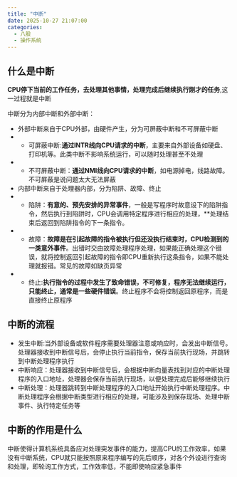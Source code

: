 ```yaml
---
title: "中断"  
date: 2025-10-27 21:07:00
categories: 
  - 八股
  - 操作系统  
---
```


## 什么是中断

**CPU停下当前的工作任务，去处理其他事情，处理完成后继续执行刚才的任务**,这一过程就是中断

中断分为内部中断和外部中断：

* 外部中断来自于CPU外部，由硬件产生，分为可屏蔽中断和不可屏蔽中断
* * 可屏蔽中断:**通过INTR线向CPU请求的中断**，主要来自外部设备如硬盘、打印机等。此类中断不影响系统运行，可以随时处理甚至不处理
* * 不可屏蔽中断：**通过NMI线向CPU请求的中断**，如电源掉电，线路故障。不可屏蔽是说问题太大无法屏蔽
* 内部中断来自于处理器内部，分为陷阱、故障、终止
* * 陷阱：**有意的、预先安排的异常事件**，一般是写程序时故意设下的陷阱指令，然后执行到陷阱时，CPU会调用特定程序进行相应的处理，**处理结束后返回到陷阱指令的下一条指令。
* * 故障：**故障是在引起故障的指令被执行但还没执行结束时，CPU检测到的一类意外事件**。出错时交由故障处理程序处理，如果能正确处理这个错误，就将控制返回引起故障的指令即CPU重新执行这条指令，如果不能处理就报错。常见的故障如缺页异常
* * 终止:**执行指令的过程中发生了致命错误，不可修复，程序无法继续运行，只能终止，通常是一些硬件错误**。终止程序不会将控制返回原程序，而是直接终止原程序

## 中断的流程

* 发生中断:当外部设备或软件程序需要处理器注意或响应时，会发出中断信号。处理器接收到中断信号后，会停止执行当前指令，保存当前执行现场，并跳转到中断处理程序执行
* 中断响应：处理器接收到中断信号后，会根据中断向量表找到对应的中断处理程序的入口地址，处理器会保存当前执行现场，以便处理完成后能够继续执行
* 中断处理：处理器跳转到中断处理程序的入口地址开始执行中断处理程序。中断处理程序会根据中断类型进行相应的处理，可能涉及到保存现场、处理中断事件、执行特定任务等

## 中断的作用是什么

中断使得计算机系统具备应对处理突发事件的能力，提高CPU的工作效率，如果没有中断系统，CPU就只能按照原来程序编写的先后顺序，对各个外设进行查询和处理，即轮询工作方式，工作效率低，不能即使响应紧急事件

